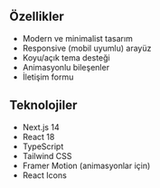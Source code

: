 ## Özellikler

- Modern ve minimalist tasarım
- Responsive (mobil uyumlu) arayüz
- Koyu/açık tema desteği
- Animasyonlu bileşenler
- İletişim formu

## Teknolojiler

- Next.js 14
- React 18
- TypeScript
- Tailwind CSS
- Framer Motion (animasyonlar için)
- React Icons